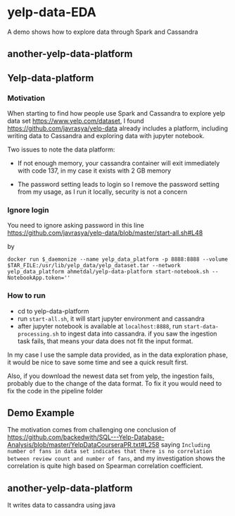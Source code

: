 # yelp-data-EDA
A demo shows how to explore data through Spark and Cassandra

## another-yelp-data-platform


## Yelp-data-platform
### Motivation
When starting to find how people use Spark and Cassandra to explore yelp data set
https://www.yelp.com/dataset,
I found https://github.com/javrasya/yelp-data already includes a platform, including
writing data to Cassandra and exploring data with jupyter notebook.

Two issues to note the data platform:
- If not enough memory, your cassandra container will exit immediately with code 137,
in my case it exists with 2 GB memory

- The password setting leads to login so I remove the password setting from my usage, as I run it locally, security is not a concern

### Ignore login
You need to ignore asking password in this line
https://github.com/javrasya/yelp-data/blob/master/start-all.sh#L48

by
```    
docker run $_daemonize --name yelp_data_platform -p 8888:8888 --volume $TAR_FILE:/usr/lib/yelp_data/yelp_dataset.tar --network yelp_data_platform ahmetdal/yelp-data-platform start-notebook.sh --NotebookApp.token=''
```


### How to run
- cd to yelp-data-platform
- run `start-all.sh`, it will start jupyter environment and cassandra
- after jupyter notebook is available at `localhost:8888`, run
`start-data-processing.sh` to ingest data into cassandra. if you saw the ingestion task fails, that means your data does not fit the input format.


In my case I use the sample data provided, as in the data exploration phase,
it would be nice to save some time and see a quick result first.


Also, if you download the newest data set from yelp,
the ingestion fails, probably due to the change of the data format.
To fix it you would need to fix the code in the pipeline folder

## Demo Example
The motivation comes from challenging one conclusion of
https://github.com/backedwith/SQL---Yelp-Database-Analysis/blob/master/YelpDataCourseraPR.txt#L258
saying `Including number of fans in data set indicates that there is no correlation between review count and number of fans`, and my investigation shows the correlation is quite high based on Spearman correlation coefficient.

## another-yelp-data-platform
It writes data to cassandra using java
